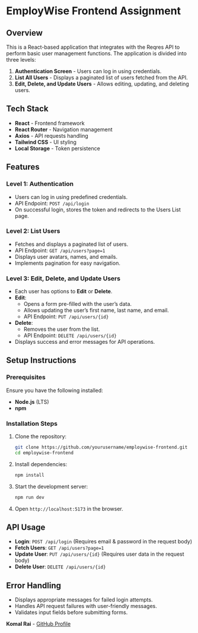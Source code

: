 # EmployWise Frontend Assignment

## Overview

This is a React-based application that integrates with the Reqres API to perform basic user management functions. The application is divided into three levels:

1. **Authentication Screen** - Users can log in using credentials.
2. **List All Users** - Displays a paginated list of users fetched from the API.
3. **Edit, Delete, and Update Users** - Allows editing, updating, and deleting users.

## Tech Stack

- **React** - Frontend framework
- **React Router** - Navigation management
- **Axios** - API requests handling
- **Tailwind CSS** - UI styling
- **Local Storage** - Token persistence

## Features

### Level 1: Authentication

- Users can log in using predefined credentials.
- API Endpoint: `POST /api/login`
- On successful login, stores the token and redirects to the Users List page.

### Level 2: List Users

- Fetches and displays a paginated list of users.
- API Endpoint: `GET /api/users?page=1`
- Displays user avatars, names, and emails.
- Implements pagination for easy navigation.

### Level 3: Edit, Delete, and Update Users

- Each user has options to **Edit** or **Delete**.
- **Edit**:
  - Opens a form pre-filled with the user’s data.
  - Allows updating the user’s first name, last name, and email.
  - API Endpoint: `PUT /api/users/{id}`
- **Delete**:
  - Removes the user from the list.
  - API Endpoint: `DELETE /api/users/{id}`
- Displays success and error messages for API operations.

## Setup Instructions

### Prerequisites

Ensure you have the following installed:

- **Node.js** (LTS)
- **npm** 

### Installation Steps

1. Clone the repository:
   ```bash
   git clone https://github.com/yourusername/employwise-frontend.git
   cd employwise-frontend
   ```
2. Install dependencies:

   ```bash
   npm install
   ```
3. Start the development server:
   ```bash
   npm run dev
   ```
4. Open `http://localhost:5173` in the browser.

## API Usage

- **Login**: `POST /api/login` (Requires email & password in the request body)
- **Fetch Users**: `GET /api/users?page=1`
- **Update User**: `PUT /api/users/{id}` (Requires user data in the request body)
- **Delete User**: `DELETE /api/users/{id}`

## Error Handling

- Displays appropriate messages for failed login attempts.
- Handles API request failures with user-friendly messages.
- Validates input fields before submitting forms.


**Komal Rai** - [GitHub Profile](https://github.com/raikomal)

